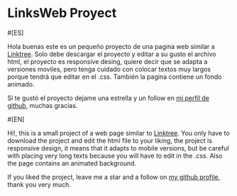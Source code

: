 # LinksWeb Proyect

#[ES]

Hola buenas este es un pequeño proyecto de una pagina web similar a [Linktree](https://linktr.ee/). Solo debe descargar el proyecto y editar a su gusto el archivo html, el proyecto es responsive desing, quiere decir que se adapta a versiones moviles, pero tenga cuidado con colocar textos muy largos porque tendrá que editar en el .css. También la pagina contiene un fondo animado.

Si te gustó el proyecto dejame una estrella y un follow en [mi perfil de github](https://github.com/RenatoX56), muchas gracias.

#[EN]

Hi!, this is a small project of a web page similar to [Linktree](https://linktr.ee/). You only have to download the project and edit the html file to your liking, the project is responsive design, it means that it adapts to mobile versions, but be careful with placing very long texts because you will have to edit in the .css. Also the page contains an animated background.

If you liked the project, leave me a star and a follow on [my github profile](https://github.com/RenatoX56), thank you very much.
